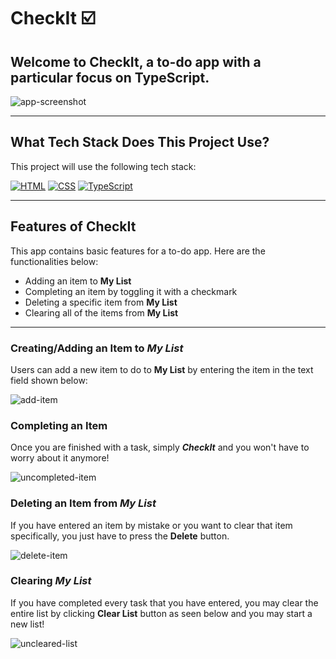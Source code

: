 # CheckIt ☑️

## Welcome to CheckIt, a to-do app with a particular focus on TypeScript. 

![app-screenshot](https://github.com/user-attachments/assets/544ed9ef-14c4-43e5-bb4a-2e696d79a77f)


-----


## What Tech Stack Does This Project Use?

This project will use the following tech stack:

<a href="#"><img alt="HTML" src="https://img.shields.io/badge/HTML-E34F26.svg?logo=html5&logoColor=white"></a>
<a href="#"><img alt="CSS" src="https://img.shields.io/badge/CSS-1572B6.svg?logo=css3&logoColor=white"></a>
<a href="#"><img alt="TypeScript" src="https://img.shields.io/badge/TypeScript-007ACC.svg?logo=typescript&logoColor=white"></a> 


-----


## Features of CheckIt

This app contains basic features for a to-do app. Here are the functionalities below:

- Adding an item to __My List__
- Completing an item by toggling it with a checkmark
- Deleting a specific item from __My List__
- Clearing all of the items from __My List__

-----

### Creating/Adding an Item to ***My List***
Users can add a new item to do to **My List** by entering the item in the text field shown below: 

![add-item](https://github.com/user-attachments/assets/b3b6b8b0-4ad6-4096-a527-c6996bb54632)


### Completing an Item 
Once you are finished with a task, simply ***CheckIt*** and you won't have to worry about it anymore!

![uncompleted-item](https://github.com/user-attachments/assets/b7780135-e0c2-40b9-ac44-118fb57253ef)



### Deleting an Item from ***My List***
If you have entered an item by mistake or you want to clear that item specifically, you just have to press the **Delete** button.

![delete-item](https://github.com/user-attachments/assets/a56c7d8f-4e1b-400e-b1cd-c492d6107f77)


### Clearing ***My List***
If you have completed every task that you have entered, you may clear the entire list by clicking **Clear List** button as seen below and you may start a new list!

![uncleared-list](https://github.com/user-attachments/assets/6c7f84f5-aa52-48f5-be28-2815bcea756e)




